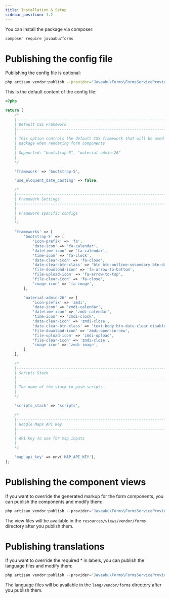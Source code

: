 ```yaml
---
title: Installation & Setup
sidebar_position: 1.2
---
```


You can install the package via composer:

```bash
composer require javaabu/forms
```

# Publishing the config file

Publishing the config file is optional:

```bash
php artisan vendor:publish --provider="Javaabu\Forms\FormsServiceProvider" --tag="forms-config"
```

This is the default content of the config file:

```php
<?php

return [
    /*
    |--------------------------------------------------------------------------
    | Default CSS Framework
    |--------------------------------------------------------------------------
    |
    | This option controls the default CSS framework that will be used by the
    | package when rendering form components
    |
    | Supported: "bootstrap-5", "material-admin-26"
    |
    */

    'framework' => 'bootstrap-5',

    'use_eloquent_date_casting' => false,

    /*
    |--------------------------------------------------------------------------
    | Framework Settings
    |--------------------------------------------------------------------------
    |
    | Framework specific configs
    |
    */

    'frameworks' => [
        'bootstrap-5' => [
            'icon-prefix' => 'fa',
            'date-icon' => 'fa-calendar',
            'datetime-icon' => 'fa-calendar',
            'time-icon' => 'fa-clock',
            'date-clear-icon' => 'fa-close',
            'date-clear-btn-class' => 'btn btn-outline-secondary btn-date-clear disable-w-input',
            'file-download-icon' => 'fa-arrow-to-bottom',
            'file-upload-icon' => 'fa-arrow-to-top',
            'file-clear-icon' => 'fa-close',
            'image-icon' => 'fa-image',
        ],

        'material-admin-26' => [
            'icon-prefix' => 'zmdi',
            'date-icon' => 'zmdi-calendar',
            'datetime-icon' => 'zmdi-calendar',
            'time-icon' => 'zmdi-clock',
            'date-clear-icon' => 'zmdi-close',
            'date-clear-btn-class' => 'text-body btn-date-clear disable-w-input',
            'file-download-icon' => 'zmdi-open-in-new',
            'file-upload-icon' => 'zmdi-upload',
            'file-clear-icon' => 'zmdi-close',
            'image-icon' => 'zmdi-image',
        ]
    ],

    /*
    |--------------------------------------------------------------------------
    | Scripts Stack
    |--------------------------------------------------------------------------
    |
    | The name of the stack to push scripts
    |
    */

    'scripts_stack' => 'scripts',

    /*
    |--------------------------------------------------------------------------
    | Google Maps API Key
    |--------------------------------------------------------------------------
    |
    | API key to use for map inputs
    |
    */

    'map_api_key' => env('MAP_API_KEY'),
];


```

# Publishing the component views

If you want to override the generated markup for the form components, you can publish the components and modify them:

```php
php artisan vendor:publish --provider="Javaabu\Forms\FormsServiceProvider" --tag="forms-views"
```

The view files will be available in the `resources/views/vendor/forms` directory after you publish them.

# Publishing translations

If you want to override the required * in labels, you can publish the language files and modify them:

```php
php artisan vendor:publish --provider="Javaabu\Forms\FormsServiceProvider" --tag="forms-translations"
```

The language files will be available in the `lang/vendor/forms` directory after you publish them.
